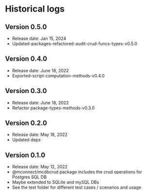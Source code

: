 # Historical logs

## Version 0.5.0

- Release date: Jan 15, 2024
- Updated-packages-refactored-audit-crud-funcs-types-v0.5.0

## Version 0.4.0

- Release date: June 18, 2022
- Exported-script-computation-methods-v0.4.0

## Version 0.3.0

- Release date: June 18, 2022
- Refactor package-types-methods-v0.3.0

## Version 0.2.0

- Release date: May 18, 2022
- Updated deps

## Version 0.1.0

- Release date: May 12, 2022
- @mconnect/mcdbcrud package includes the crud operations for Postgres SQL DB
- Maybe extended to SQLite and mySQL DBs
- See the test folder for different test cases / scenarios and usage
